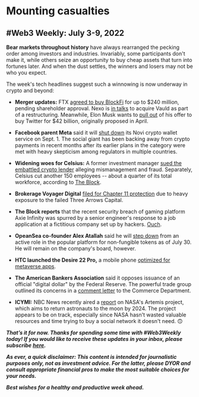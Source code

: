 # Mounting casualties
## #Web3 Weekly: July 3-9, 2022

**Bear markets throughout history** have always rearranged the pecking order among investors and industries. Invariably, some participants don't make it, while others seize an opportunity to buy cheap assets that turn into fortunes later. And when the dust settles, the winners and losers may not be who you expect.

The week's tech headlines suggest such a winnowing is now underway in crypto and beyond:

- **Merger updates:** FTX [agreed to buy BlockFi](https://finance.yahoo.com/news/ftx-agrees-deal-blockfi-option-075136401.html) for up to $240 million, pending shareholder approval. Nexo is [in talks](https://www.cnbc.com/2022/07/05/crypto-lender-nexo-offers-to-buy-embattled-rival-vauld.html) to acquire Vauld as part of a restructuring. Meanwhile, Elon Musk wants to [pull out](https://www.coindesk.com/business/2022/07/08/musk-scraps-42b-deal-to-buy-twitter-prompting-board-to-threaten-suit/) of his offer to buy Twitter for $42 billion, originally proposed in April.

- **Facebook parent Meta** said it will [shut down](https://techcrunch.com/2022/07/04/meta-novi-pilot-ends/) its Novi crypto wallet service on Sept. 1. The social giant has been backing away from crypto payments in recent months after its earlier plans in the category were met with heavy skepticism among regulators in multiple countries.  

- **Widening woes for Celsius:** A former investment manager [sued the embattled crypto lender](https://www.cnbc.com/2022/07/08/crypto-lender-celsius-is-a-fraud-and-ponzi-scheme-lawsuit-claims.html) alleging mismanagement and fraud. Separately, Celsius cut another 150 employees -- about a quarter of its total workforce, according to [The Block](https://www.theblock.co/post/155647/crypto-lender-celsius-dismisses-a-quarter-of-its-employees-calcalist).

- **Brokerage Voyager Digital** [filed for Chapter 11 protection](https://www.cnbc.com/2022/07/06/crypto-firm-voyager-digital-files-for-chapter-11-bankruptcy-protection.html) due to heavy exposure to the failed Three Arrows Capital.

- **The Block reports** that the recent security breach of gaming platform Axie Infinity was spurred by a senior engineer's response to a job application at a fictitious company set up by hackers. [Ouch](https://www.theblock.co/post/156038/how-a-fake-job-offer-took-down-the-worlds-most-popular-crypto-game).

- **OpeanSea co-founder Alex Atallah** said he will [step down](https://mirror.xyz/alexatallah.eth/-8HvcUeO6wkrzV5xLR-Uv_OljE_Xci1yI6jUBGYJvmU) from an active role in the popular platform for non-fungible tokens as of July 30. He will remain on the company's board, however.

- **HTC launched the Desire 22 Pro,** a mobile phone [optimized for metaverse apps](https://finance.yahoo.com/news/htc-launches-metaverse-phone-ethereum-032319535.html).

- **The American Bankers Association** said it opposes issuance of an official "digital dollar" by the Federal Reserve. The powerful trade group outlined its concerns in a [comment letter](https://www.regulations.gov/comment/ITA-2022-0003-0008) to the Commerce Department.

- **ICYMI:** NBC News recently aired a [report](https://www.youtube.com/watch?v=6hlk0SPtXbg) on NASA's Artemis project, which aims to return astronauts to the moon by 2024. The project appears to be on track, especially since NASA hasn't wasted valuable resources and time trying to buy a social network it doesn't need. 🙃

_**That’s it for now. Thanks for spending some time with #Web3Weekly today! If you would like to receive these updates in your inbox, please subscribe [here](https://w3w.news).**_

_**As ever, a quick disclaimer: This content is intended for journalistic purposes only, not as investment advice. For the latter, please DYOR and consult appropriate financial pros to make the most suitable choices for your needs.**_

_**Best wishes for a healthy and productive week ahead.**_  
